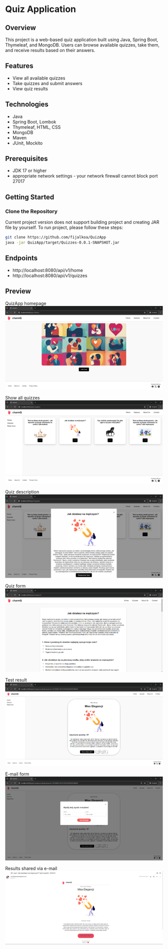 # Quiz Application

## Overview
This project is a web-based quiz application built using Java, Spring Boot, Thymeleaf, and MongoDB. Users can browse available quizzes, take them, and receive results based on their answers.

## Features
- View all available quizzes
- Take quizzes and submit answers
- View quiz results

## Technologies
- Java
- Spring Boot, Lombok
- Thymeleaf, HTML, CSS
- MongoDB
- Maven
- JUnit, Mockito

## Prerequisites
- JDK 17 or higher
- appropriate network settings - your network firewall cannot block port 27017

## Getting Started

### Clone the Repository
Current project version does not support building project and creating JAR file by yourself. To run project, please follow these steps:
```bash
git clone https://github.com/fijalkoa/QuizApp
java -jar QuizApp/target/Quizzes-0.0.1-SNAPSHOT.jar
```

## Endpoints
- http://localhost:8080/api/v1/home
- http://localhost:8080/api/v1/quizzes

## Preview
QuizApp homepage
![image](https://github.com/fijalkoa/QuizApp/blob/main/previews/quiz-home-page.png?raw=true)

Show all quizzes
![image](https://github.com/fijalkoa/QuizApp/blob/main/previews/quiz-allQuizes-page.png?raw=true)

Quiz description
![image](https://github.com/fijalkoa/QuizApp/blob/main/previews/quiz-quizDescription-page.png?raw=true)

Quiz form
![image](https://github.com/fijalkoa/QuizApp/blob/main/previews/quiz-quizform-page.png?raw=true)

Test result
![image](https://github.com/fijalkoa/QuizApp/blob/main/previews/quiz-score-page.png?raw=true)

E-mail form
![image](https://github.com/fijalkoa/QuizApp/blob/main/previews/quiz-email-form.png?raw=true)

Results shared via e-mail
![image](https://github.com/fijalkoa/QuizApp/blob/main/previews/quiz-email.png?raw=true)